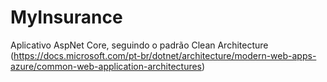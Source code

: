 # MyInsurance
Aplicativo AspNet Core, seguindo o padrão Clean Architecture (https://docs.microsoft.com/pt-br/dotnet/architecture/modern-web-apps-azure/common-web-application-architectures)

